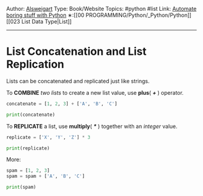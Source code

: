 Author: [Alsweigart](https://alsweigart.com/)
Type: Book/Website
Topics: #python #list 
Link: [Automate boring stuff with Python](https://automatetheboringstuff.com/)
∗:[[00 PROGRAMMING/Python/_Python/Python]] [[023 List Data Type|List]] 

---
# List Concatenation and List Replication

Lists can be concatenated and replicated just like strings.

To __COMBINE__ _two lists_ to create a new list value, use __plus__( ___+___ ) operator.
```python
concatenate = [1, 2, 3] + ['A', 'B', 'C']

print(concatenate)
```

To __REPLICATE__ a list, use __multiply__( ___*___ ) together with an _integer_ value.
```python
replicate = ['X', 'Y', 'Z'] * 3

print(replicate)
```

More:
```python
spam = [1, 2, 3]
spam = spam + ['A', 'B', 'C']

print(spam)
```